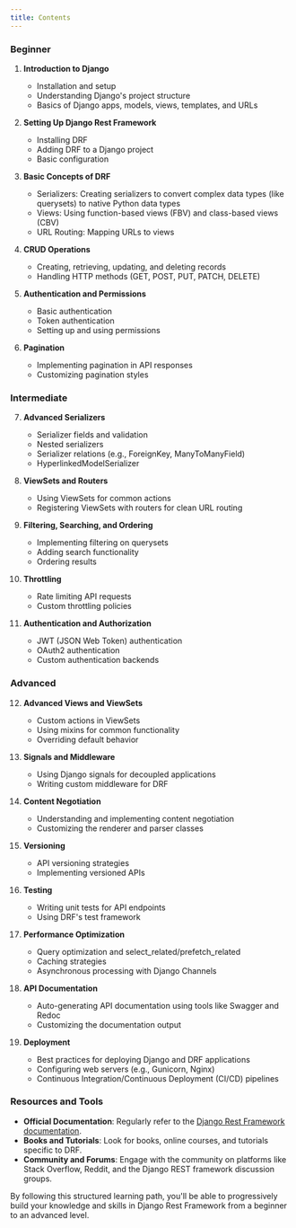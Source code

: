 ```yaml
---
title: Contents
---
```


### Beginner

1. **Introduction to Django**

   - Installation and setup
   - Understanding Django's project structure
   - Basics of Django apps, models, views, templates, and URLs

2. **Setting Up Django Rest Framework**

   - Installing DRF
   - Adding DRF to a Django project
   - Basic configuration

3. **Basic Concepts of DRF**

   - Serializers: Creating serializers to convert complex data types (like querysets) to native Python data types
   - Views: Using function-based views (FBV) and class-based views (CBV)
   - URL Routing: Mapping URLs to views

4. **CRUD Operations**

   - Creating, retrieving, updating, and deleting records
   - Handling HTTP methods (GET, POST, PUT, PATCH, DELETE)

5. **Authentication and Permissions**

   - Basic authentication
   - Token authentication
   - Setting up and using permissions

6. **Pagination**
   - Implementing pagination in API responses
   - Customizing pagination styles

### Intermediate

7. **Advanced Serializers**

   - Serializer fields and validation
   - Nested serializers
   - Serializer relations (e.g., ForeignKey, ManyToManyField)
   - HyperlinkedModelSerializer

8. **ViewSets and Routers**

   - Using ViewSets for common actions
   - Registering ViewSets with routers for clean URL routing

9. **Filtering, Searching, and Ordering**

   - Implementing filtering on querysets
   - Adding search functionality
   - Ordering results

10. **Throttling**

    - Rate limiting API requests
    - Custom throttling policies

11. **Authentication and Authorization**
    - JWT (JSON Web Token) authentication
    - OAuth2 authentication
    - Custom authentication backends

### Advanced

12. **Advanced Views and ViewSets**

    - Custom actions in ViewSets
    - Using mixins for common functionality
    - Overriding default behavior

13. **Signals and Middleware**

    - Using Django signals for decoupled applications
    - Writing custom middleware for DRF

14. **Content Negotiation**

    - Understanding and implementing content negotiation
    - Customizing the renderer and parser classes

15. **Versioning**

    - API versioning strategies
    - Implementing versioned APIs

16. **Testing**

    - Writing unit tests for API endpoints
    - Using DRF's test framework

17. **Performance Optimization**

    - Query optimization and select_related/prefetch_related
    - Caching strategies
    - Asynchronous processing with Django Channels

18. **API Documentation**

    - Auto-generating API documentation using tools like Swagger and Redoc
    - Customizing the documentation output

19. **Deployment**
    - Best practices for deploying Django and DRF applications
    - Configuring web servers (e.g., Gunicorn, Nginx)
    - Continuous Integration/Continuous Deployment (CI/CD) pipelines

### Resources and Tools

- **Official Documentation**: Regularly refer to the [Django Rest Framework documentation](https://www.django-rest-framework.org/).
- **Books and Tutorials**: Look for books, online courses, and tutorials specific to DRF.
- **Community and Forums**: Engage with the community on platforms like Stack Overflow, Reddit, and the Django REST framework discussion groups.

By following this structured learning path, you'll be able to progressively build your knowledge and skills in Django Rest Framework from a beginner to an advanced level.
